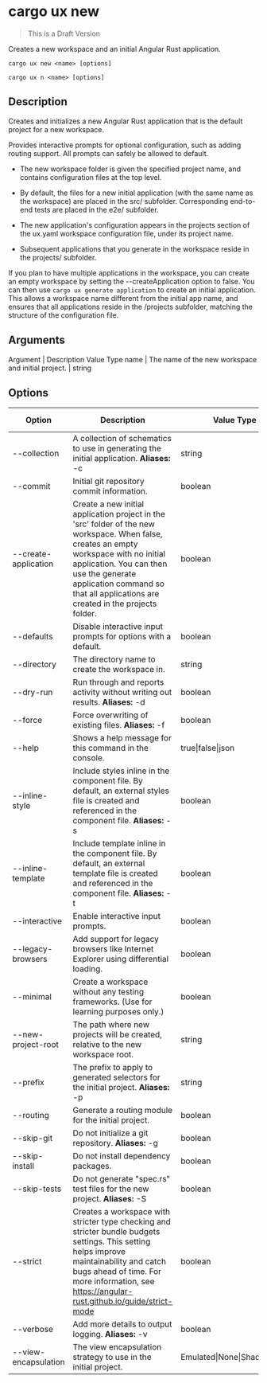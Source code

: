 # cargo ux new

> This is a Draft Version

Creates a new workspace and an initial Angular Rust application.

```    
cargo ux new <name> [options]
```
```   
cargo ux n <name> [options]
```

## Description

Creates and initializes a new Angular Rust application that is the default project for a new workspace.

Provides interactive prompts for optional configuration, such as adding routing support. All prompts can safely be allowed to default.

- The new workspace folder is given the specified project name, and contains configuration files at the top level.

- By default, the files for a new initial application (with the same name as the workspace) are placed in the src/ subfolder. Corresponding end-to-end tests are placed in the e2e/ subfolder.

- The new application's configuration appears in the projects section of the ux.yaml workspace configuration file, under its project name.

- Subsequent applications that you generate in the workspace reside in the projects/ subfolder.

If you plan to have multiple applications in the workspace, you can create an empty workspace by setting the --createApplication option to false. You can then use `cargo ux generate application` to create an initial application. This allows a workspace name different from the initial app name, and ensures that all applications reside in the /projects subfolder, matching the structure of the configuration file.

## Arguments

Argument |	Description 	Value Type
name     | The name of the new workspace and initial project. | string

## Options

Option                  | Description | Value Type | Default Value
------------------------|-------------|------------|----------------
--collection 	        | A collection of schematics to use in generating the initial application. **Aliases:** -c | string 	
--commit 	            | Initial git repository commit information. | boolean | true
--create-application 	| Create a new initial application project in the 'src' folder of the new workspace. When false, creates an empty workspace with no initial application. You can then use the generate application command so that all applications are created in the projects folder. | boolean |	true
--defaults 	            | Disable interactive input prompts for options with a default. |	boolean 
--directory 	        | The directory name to create the workspace in. | string 	
--dry-run 	            | Run through and reports activity without writing out results. **Aliases:** -d | boolean |	false
--force 	            | Force overwriting of existing files. **Aliases:** -f | boolean | false
--help 	                | Shows a help message for this command in the console. | true\|false\|json | false
--inline-style 	        | Include styles inline in the component file. By default, an external styles file is created and referenced in the component file. **Aliases:** -s | boolean 	
--inline-template 	    | Include template inline in the component file. By default, an external template file is created and referenced in the component file. **Aliases:** -t | boolean 	
--interactive           | Enable interactive input prompts. | boolean 	
--legacy-browsers 	    | Add support for legacy browsers like Internet Explorer using differential loading. | boolean | false
--minimal 	            | Create a workspace without any testing frameworks. (Use for learning purposes only.) | boolean | false
--new-project-root 	    | The path where new projects will be created, relative to the new workspace root. | string | projects
--prefix 	            | The prefix to apply to generated selectors for the initial project. **Aliases:** -p | string | app
--routing 	            | Generate a routing module for the initial project. | boolean 	
--skip-git 	            | Do not initialize a git repository. **Aliases:** -g | boolean | false
--skip-install 	        | Do not install dependency packages. | boolean | false
--skip-tests 	        | Do not generate "spec.rs" test files for the new project. **Aliases:** -S | boolean |	false
--strict 	            | Creates a workspace with stricter type checking and stricter bundle budgets settings. This setting helps improve maintainability and catch bugs ahead of time. For more information, see https://angular-rust.github.io/guide/strict-mode | boolean |	false
--verbose 	            | Add more details to output logging. **Aliases:** -v | boolean | false
--view-encapsulation 	| The view encapsulation strategy to use in the initial project. | Emulated\|None\|ShadowDom